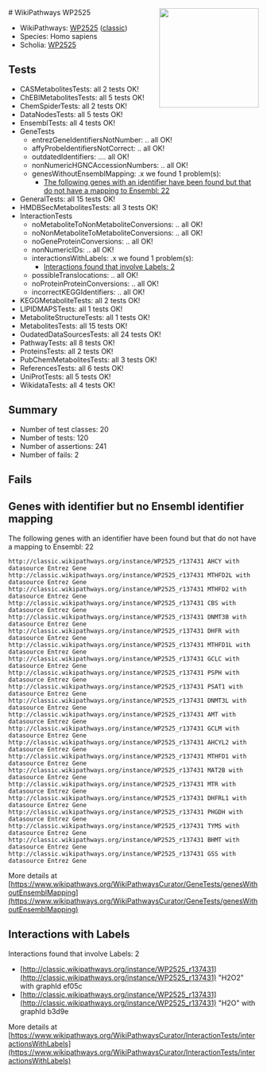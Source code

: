 <img style="float: right; width: 200px" src="https://upload.wikimedia.org/wikipedia/commons/thumb/8/83/Wplogo_with_text_500.png/640px-Wplogo_with_text_500.png" />
# WikiPathways WP2525

* WikiPathways: [WP2525](https://wikipathways.org/pathways/WP2525) ([classic](https://classic.wikipathways.org/instance/WP2525))
* Species: Homo sapiens
* Scholia: [WP2525](https://scholia.toolforge.org/wikipathways/WP2525)
## Tests
* CASMetabolitesTests: all 2 tests OK!
* ChEBIMetabolitesTests: all 5 tests OK!
* ChemSpiderTests: all 2 tests OK!
* DataNodesTests: all 5 tests OK!
* EnsemblTests: all 4 tests OK!
* GeneTests
    * entrezGeneIdentifiersNotNumber: .. all OK!
    * affyProbeIdentifiersNotCorrect: .. all OK!
    * outdatedIdentifiers: .... all OK!
    * nonNumericHGNCAccessionNumbers: .. all OK!
    * genesWithoutEnsemblMapping: .x we found 1 problem(s):
        * [The following genes with an identifier have been found but that do not have a mapping to Ensembl: 22](#c4e5432e)
* GeneralTests: all 15 tests OK!
* HMDBSecMetabolitesTests: all 3 tests OK!
* InteractionTests
    * noMetaboliteToNonMetaboliteConversions: .. all OK!
    * noNonMetaboliteToMetaboliteConversions: .. all OK!
    * noGeneProteinConversions: .. all OK!
    * nonNumericIDs: .. all OK!
    * interactionsWithLabels: .x we found 1 problem(s):
        * [Interactions found that involve Labels: 2](#630d2679)
    * possibleTranslocations: .. all OK!
    * noProteinProteinConversions: .. all OK!
    * incorrectKEGGIdentifiers: .. all OK!
* KEGGMetaboliteTests: all 2 tests OK!
* LIPIDMAPSTests: all 1 tests OK!
* MetaboliteStructureTests: all 1 tests OK!
* MetabolitesTests: all 15 tests OK!
* OudatedDataSourcesTests: all 24 tests OK!
* PathwayTests: all 8 tests OK!
* ProteinsTests: all 2 tests OK!
* PubChemMetabolitesTests: all 3 tests OK!
* ReferencesTests: all 6 tests OK!
* UniProtTests: all 5 tests OK!
* WikidataTests: all 4 tests OK!


## Summary

* Number of test classes: 20
* Number of tests: 120
* Number of assertions: 241
* Number of fails: 2

## Fails

<a name="c4e5432e" />

## Genes with identifier but no Ensembl identifier mapping

The following genes with an identifier have been found but that do not have a mapping to Ensembl: 22
```
http://classic.wikipathways.org/instance/WP2525_r137431 AHCY with datasource Entrez Gene
http://classic.wikipathways.org/instance/WP2525_r137431 MTHFD2L with datasource Entrez Gene
http://classic.wikipathways.org/instance/WP2525_r137431 MTHFD2 with datasource Entrez Gene
http://classic.wikipathways.org/instance/WP2525_r137431 CBS with datasource Entrez Gene
http://classic.wikipathways.org/instance/WP2525_r137431 DNMT3B with datasource Entrez Gene
http://classic.wikipathways.org/instance/WP2525_r137431 DHFR with datasource Entrez Gene
http://classic.wikipathways.org/instance/WP2525_r137431 MTHFD1L with datasource Entrez Gene
http://classic.wikipathways.org/instance/WP2525_r137431 GCLC with datasource Entrez Gene
http://classic.wikipathways.org/instance/WP2525_r137431 PSPH with datasource Entrez Gene
http://classic.wikipathways.org/instance/WP2525_r137431 PSAT1 with datasource Entrez Gene
http://classic.wikipathways.org/instance/WP2525_r137431 DNMT3L with datasource Entrez Gene
http://classic.wikipathways.org/instance/WP2525_r137431 AMT with datasource Entrez Gene
http://classic.wikipathways.org/instance/WP2525_r137431 GCLM with datasource Entrez Gene
http://classic.wikipathways.org/instance/WP2525_r137431 AHCYL2 with datasource Entrez Gene
http://classic.wikipathways.org/instance/WP2525_r137431 MTHFD1 with datasource Entrez Gene
http://classic.wikipathways.org/instance/WP2525_r137431 MAT2B with datasource Entrez Gene
http://classic.wikipathways.org/instance/WP2525_r137431 MTR with datasource Entrez Gene
http://classic.wikipathways.org/instance/WP2525_r137431 DHFRL1 with datasource Entrez Gene
http://classic.wikipathways.org/instance/WP2525_r137431 PHGDH with datasource Entrez Gene
http://classic.wikipathways.org/instance/WP2525_r137431 TYMS with datasource Entrez Gene
http://classic.wikipathways.org/instance/WP2525_r137431 BHMT with datasource Entrez Gene
http://classic.wikipathways.org/instance/WP2525_r137431 GSS with datasource Entrez Gene
```

More details at [https://www.wikipathways.org/WikiPathwaysCurator/GeneTests/genesWithoutEnsemblMapping](https://www.wikipathways.org/WikiPathwaysCurator/GeneTests/genesWithoutEnsemblMapping)

<a name="630d2679" />

## Interactions with Labels

Interactions found that involve Labels: 2

* [http://classic.wikipathways.org/instance/WP2525_r137431](http://classic.wikipathways.org/instance/WP2525_r137431) "H2O2" with graphId ef05c
* [http://classic.wikipathways.org/instance/WP2525_r137431](http://classic.wikipathways.org/instance/WP2525_r137431) "H2O" with graphId b3d9e


More details at [https://www.wikipathways.org/WikiPathwaysCurator/InteractionTests/interactionsWithLabels](https://www.wikipathways.org/WikiPathwaysCurator/InteractionTests/interactionsWithLabels)

